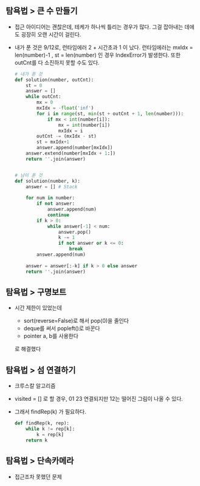 ## 탐욕법 > 큰 수 만들기

- 접근 아이디어는 괜찮은데, 테케가 하나씩 틀리는 경우가 많다. 그걸 잡아내는 데에도 굉장히 오랜 시간이 걸린다.

- 내가 푼 것은 9/12로, 런타임에러 2 + 시간초과 1 이 났다.
  런타임에러는 mxIdx = len(number)-1 , st = len(number) 인 경우 IndexError가 발생한다.
  또한 outCnt를 다 소진하지 못할 수도 있다.

  ```python
  # 내가 푼 것
  def solution(number, outCnt):
      st = 0
      answer = []
      while outCnt:
          mx = 0
          mxIdx = -float('inf')
          for i in range(st, min(st + outCnt + 1, len(number))):
              if mx < int(number[i]):
                  mx = int(number[i])
                  mxIdx = i
          outCnt -= (mxIdx - st)
          st = mxIdx+1
          answer.append(number[mxIdx])
      answer.extend(number[mxIdx + 1:])
      return ''.join(answer)
  
  
  # 남이 푼 것
  def solution(number, k):
      answer = [] # Stack
      
      for num in number:
          if not answer:
              answer.append(num)
              continue
          if k > 0:
              while answer[-1] < num:
                  answer.pop()
                  k -= 1
                  if not answer or k <= 0:
                      break
          answer.append(num)
          
      answer = answer[:-k] if k > 0 else answer
      return ''.join(answer)
  ```

  

## 탐욕법 > 구명보트

- 시간 제한이 있었는데

  - sort(reverse=False)로 해서 pop(0)을 줄인다
  - deque를 써서 popleft()로 바꾼다
  - pointer a, b를 사용한다

  로 해결했다



## 탐욕법 > 섬 연결하기

- 크루스칼 알고리즘

- visited = [] 로 할 경우, 01 23 연결되지만 12는 떨어진 그림이 나올 수 있다.

- 그래서 findRep(k) 가 필요하다.

  ```python
  def findRep(k, rep):
      while k != rep[k]:
          k = rep[k]
      return k
  ```

  

## 탐욕법 > 단속카메라

- 접근조차 못했던 문제